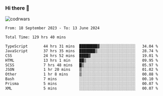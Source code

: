 ### Hi there 👋


![codrwars](https://www.codewars.com/users/rsschool_c9af20f58c35c696/badges/micro) 

<!--START_SECTION:waka-->

```txt
From: 18 September 2023 - To: 13 June 2024

Total Time: 129 hrs 40 mins

TypeScript       44 hrs 31 mins  ████████▓░░░░░░░░░░░░░░░░   34.04 %
JavaScript       37 hrs 35 mins  ███████▒░░░░░░░░░░░░░░░░░   28.74 %
CSS              24 hrs 52 mins  ████▓░░░░░░░░░░░░░░░░░░░░   19.01 %
HTML             13 hrs 1 min    ██▒░░░░░░░░░░░░░░░░░░░░░░   09.95 %
SCSS             7 hrs 48 mins   █▒░░░░░░░░░░░░░░░░░░░░░░░   05.97 %
JSON             1 hr 20 mins    ▒░░░░░░░░░░░░░░░░░░░░░░░░   01.02 %
Other            1 hr 8 mins     ▒░░░░░░░░░░░░░░░░░░░░░░░░   00.88 %
Bash             7 mins          ░░░░░░░░░░░░░░░░░░░░░░░░░   00.10 %
Prisma           5 mins          ░░░░░░░░░░░░░░░░░░░░░░░░░   00.07 %
XML              5 mins          ░░░░░░░░░░░░░░░░░░░░░░░░░   00.07 %
```

<!--END_SECTION:waka-->
